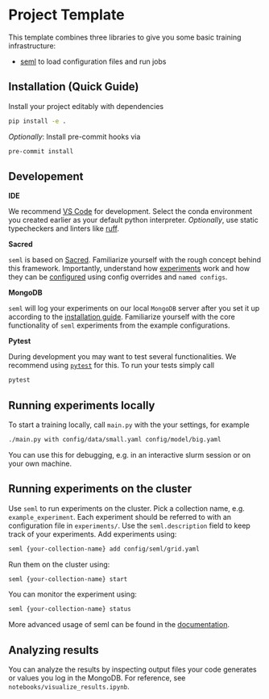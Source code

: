 # Project Template

This template combines three libraries to give you some basic training infrastructure:

- [seml](https://github.com/TUM-DAML/seml/) to load configuration files and run jobs


## Installation (Quick Guide)
Install your project editably with dependencies
```sh
pip install -e .
```
*Optionally*: Install pre-commit hooks via
```sh
pre-commit install
``` 

## Developement

**IDE**

We recommend [VS Code](https://code.visualstudio.com) for development. Select the conda environment you created earlier as your default python interpreter. *Optionally*, use static typecheckers and linters like [ruff](https://github.com/astral-sh/ruff).

**Sacred**

`seml` is based on [Sacred](https://sacred.readthedocs.io/en/stable/index.html). Familiarize yourself with the rough concept behind this framework. Importantly, understand how [experiments](https://sacred.readthedocs.io/en/stable/experiment.html) work and how they can be [configured](https://sacred.readthedocs.io/en/stable/experiment.html#configuration) using config overrides and `named configs`.

**MongoDB**

`seml` will log your experiments on our local `MongoDB` server after you set it up according to the [installation guide]((https://github.com/TUM-DAML/seml/)). Familiarize yourself with the core functionality of `seml` experiments from the example configurations.


**Pytest**

During development you may want to test several functionalities. We recommend using [`pytest`](https://docs.pytest.org/en/8.0.x/) for this. To run your tests simply call
```sh
pytest
```


## Running experiments locally

To start a training locally, call `main.py` with the your settings, for example

```sh
./main.py with config/data/small.yaml config/model/big.yaml
```

You can use this for debugging, e.g. in an interactive slurm session or on your own machine.

## Running experiments on the cluster

Use `seml` to run experiments on the cluster. Pick a collection name, e.g. `example_experiment`. Each experiment should be referred to with an configuration file in `experiments/`. Use the `seml.description` field to keep track of your experiments. Add experiments using:

```bash
seml {your-collection-name} add config/seml/grid.yaml
```

Run them on the cluster using:

```bash
seml {your-collection-name} start
```

You can monitor the experiment using:

```bash
seml {your-collection-name} status
```

More advanced usage of seml can be found in the [documentation](https://github.com/TUM-DAML/seml/tree/master/examples).


## Analyzing results

You can analyze the results by inspecting output files your code generates or values you log in the MongoDB. For reference, see `notebooks/visualize_results.ipynb`.
